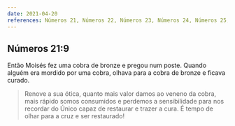 ```yaml
---
date: 2021-04-20
references: Números 21, Números 22, Números 23, Números 24, Números 25, Números 26, Números 27, Números 28, Números 29, Números 30, Números 31, Números 32
---
```


## Números 21:9
Então Moisés fez uma cobra de bronze e pregou num poste. Quando alguém era mordido por uma cobra, olhava para a cobra de bronze e ficava curado.

> Renove a sua ótica, quanto mais valor damos ao veneno da cobra, mais rápido somos consumidos e perdemos a sensibilidade para nos recordar do Único capaz de restaurar e trazer a cura.
> É tempo de olhar para a cruz e ser restaurado!
